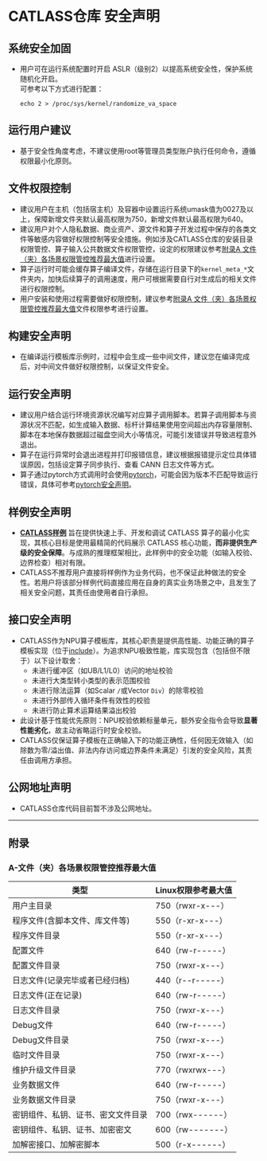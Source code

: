 # CATLASS仓库 安全声明

## 系统安全加固

- 用户可在运行系统配置时开启 ASLR（级别2）以提高系统安全性，保护系统随机化开启。  
可参考以下方式进行配置：

  ```
  echo 2 > /proc/sys/kernel/randomize_va_space
  ```

## 运行用户建议

- 基于安全性角度考虑，不建议使用root等管理员类型账户执行任何命令，遵循权限最小化原则。

## 文件权限控制

- 建议用户在主机（包括宿主机）及容器中设置运行系统umask值为0027及以上，保障新增文件夹默认最高权限为750，新增文件默认最高权限为640。
- 建议用户对个人隐私数据、商业资产、源文件和算子开发过程中保存的各类文件等敏感内容做好权限控制等安全措施。例如涉及CATLASS仓库的安装目录权限管控、算子输入公共数据文件权限管控，设定的权限建议参考[附录A 文件（夹）各场景权限管控推荐最大值](#a-文件夹各场景权限管控推荐最大值)进行设置。
- 算子运行时可能会缓存算子编译文件，存储在运行目录下的`kernel_meta_*`文件夹内，加快后续算子的调用速度，用户可根据需要自行对生成后的相关文件进行权限控制。
- 用户安装和使用过程需要做好权限控制，建议参考[附录A 文件（夹）各场景权限管控推荐最大值](#a-文件夹各场景权限管控推荐最大值)文件权限参考进行设置。

## 构建安全声明

- 在编译运行模板库示例时，过程中会生成一些中间文件，建议您在编译完成后，对中间文件做好权限控制，以保证文件安全。

## 运行安全声明

- 建议用户结合运行环境资源状况编写对应算子调用脚本。若算子调用脚本与资源状况不匹配，如生成输入数据、标杆计算结果使用空间超出内存容量限制、脚本在本地保存数据超过磁盘空间大小等情况，可能引发错误并导致进程意外退出。
- 算子在运行异常时会退出进程并打印报错信息，建议根据报错提示定位具体错误原因，包括设定算子同步执行、查看 CANN 日志文件等方式。
- 算子通过pytorch方式调用时会使用[pytorch](https://gitcode.com/Ascend/pytorch)，可能会因为版本不匹配导致运行错误，具体可参考[pytorch安全声明](https://gitcode.com/Ascend/pytorch#%E5%AE%89%E5%85%A8%E5%A3%B0%E6%98%8E)。

## 样例安全声明

- **[CATLASS样例](./examples/)** 旨在提供快速上手、开发和调试 CATLASS 算子的最小化实现，其核心目标是使用最精简的代码展示 CATLASS 核心功能，**而非提供生产级的安全保障**。与成熟的推理框架相比，此样例中的安全功能（如输入校验、边界检查）相对有限。
- CATLASS不推荐用户直接将样例作为业务代码，也不保证此种做法的安全性。若用户将该部分样例代码直接应用在自身的真实业务场景之中，且发生了相关安全问题，其责任由使用者自行承担。

## 接口安全声明

- CATLASS作为NPU算子模板库，其核心职责是提供高性能、功能正确的算子模板实现（位于[include](./include/)）。为追求NPU极致性能，库实现包含（包括但不限于）以下设计取舍：
  - 未进行缓冲区（如UB/L1/L0）访问的地址校验
  - 未进行大类型转小类型的表示范围校验
  - 未进行除法运算（如Scalar `/`或Vector `Div`）的除零校验
  - 未进行外部传入循环条件有效性的校验
  - 未进行防止算术运算结果溢出校验
- 此设计基于性能优先原则：NPU校验依赖标量单元，额外安全指令会导致**显著性能劣化**，故主动省略运行时安全校验。
- CATLASS仅保证算子模板在正确输入下的功能正确性，任何因无效输入（如除数为零/溢出值、非法内存访问或边界条件未满足）引发的安全风险，其责任由调用方承担。

## 公网地址声明

- CATLASS仓库代码目前暂不涉及公网地址。

---

## 附录

### A-文件（夹）各场景权限管控推荐最大值

| 类型           | Linux权限参考最大值 |
| -------------- | ---------------  |
| 用户主目录                        |   750（rwxr-x---）            |
| 程序文件(含脚本文件、库文件等)       |   550（r-xr-x---）             |
| 程序文件目录                      |   550（r-xr-x---）            |
| 配置文件                          |  640（rw-r-----）             |
| 配置文件目录                      |   750（rwxr-x---）            |
| 日志文件(记录完毕或者已经归档)        |  440（r--r-----）             |
| 日志文件(正在记录)                |    640（rw-r-----）           |
| 日志文件目录                      |   750（rwxr-x---）            |
| Debug文件                         |  640（rw-r-----）         |
| Debug文件目录                     |   750（rwxr-x---）  |
| 临时文件目录                      |   750（rwxr-x---）   |
| 维护升级文件目录                  |   770（rwxrwx---）    |
| 业务数据文件                      |   640（rw-r-----）    |
| 业务数据文件目录                  |   750（rwxr-x---）      |
| 密钥组件、私钥、证书、密文文件目录    |  700（rwx------）      |
| 密钥组件、私钥、证书、加密密文        | 600（rw-------）      |
| 加解密接口、加解密脚本            |   500（r-x------）        |
